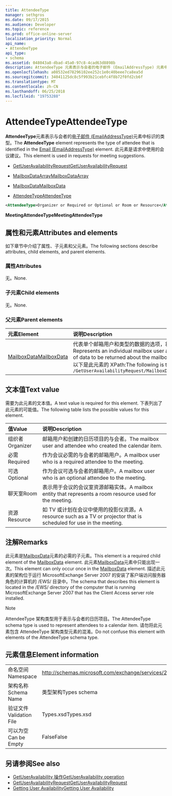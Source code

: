 ```yaml
---
title: AttendeeType
manager: sethgros
ms.date: 09/17/2015
ms.audience: Developer
ms.topic: reference
ms.prod: office-online-server
localization_priority: Normal
api_name:
- AttendeeType
api_type:
- schema
ms.assetid: 048043a8-dbad-45a0-97c8-4cad63d8898b
description: AttendeeType 元素表示与会者的电子邮件 (EmailAddressType) 元素中标识的类型。 此元素是请求中使用的会议建议。
ms.openlocfilehash: a08532ed78296102ee252c1e0c40beee7ca8ea5d
ms.sourcegitcommit: 34041125dc8c5f993b21cebfc4f8b72f0fd2cb6f
ms.translationtype: MT
ms.contentlocale: zh-CN
ms.lasthandoff: 06/25/2018
ms.locfileid: "19753288"
---
```

# <a name="attendeetype"></a><span data-ttu-id="3f542-104">AttendeeType</span><span class="sxs-lookup"><span data-stu-id="3f542-104">AttendeeType</span></span>

<span data-ttu-id="3f542-105">**AttendeeType**元素表示与会者的[电子邮件 (EmailAddressType)](email-emailaddresstype.md)元素中标识的类型。</span><span class="sxs-lookup"><span data-stu-id="3f542-105">The **AttendeeType** element represents the type of attendee that is identified in the [Email (EmailAddressType)](email-emailaddresstype.md) element.</span></span> <span data-ttu-id="3f542-106">此元素是请求中使用的会议建议。</span><span class="sxs-lookup"><span data-stu-id="3f542-106">This element is used in requests for meeting suggestions.</span></span> 
  
- [<span data-ttu-id="3f542-107">GetUserAvailabilityRequest</span><span class="sxs-lookup"><span data-stu-id="3f542-107">GetUserAvailabilityRequest</span></span>](getuseravailabilityrequest.md)
  
- [<span data-ttu-id="3f542-108">MailboxDataArray</span><span class="sxs-lookup"><span data-stu-id="3f542-108">MailboxDataArray</span></span>](mailboxdataarray.md)
  
- [<span data-ttu-id="3f542-109">MailboxData</span><span class="sxs-lookup"><span data-stu-id="3f542-109">MailboxData</span></span>](mailboxdata.md)
  
- [<span data-ttu-id="3f542-110">AttendeeType</span><span class="sxs-lookup"><span data-stu-id="3f542-110">AttendeeType</span></span>](attendeetype.md)
  
```xml
<AttendeeType>Organizer or Required or Optional or Room or Resource</AttendeeType>
```

 <span data-ttu-id="3f542-111">**MeetingAttendeeType**</span><span class="sxs-lookup"><span data-stu-id="3f542-111">**MeetingAttendeeType**</span></span>
## <a name="attributes-and-elements"></a><span data-ttu-id="3f542-112">属性和元素</span><span class="sxs-lookup"><span data-stu-id="3f542-112">Attributes and elements</span></span>

<span data-ttu-id="3f542-113">如下章节中介绍了属性、子元素和父元素。</span><span class="sxs-lookup"><span data-stu-id="3f542-113">The following sections describe attributes, child elements, and parent elements.</span></span>
  
### <a name="attributes"></a><span data-ttu-id="3f542-114">属性</span><span class="sxs-lookup"><span data-stu-id="3f542-114">Attributes</span></span>

<span data-ttu-id="3f542-115">无。</span><span class="sxs-lookup"><span data-stu-id="3f542-115">None.</span></span>
  
### <a name="child-elements"></a><span data-ttu-id="3f542-116">子元素</span><span class="sxs-lookup"><span data-stu-id="3f542-116">Child elements</span></span>

<span data-ttu-id="3f542-117">无。</span><span class="sxs-lookup"><span data-stu-id="3f542-117">None.</span></span>
  
### <a name="parent-elements"></a><span data-ttu-id="3f542-118">父元素</span><span class="sxs-lookup"><span data-stu-id="3f542-118">Parent elements</span></span>

|<span data-ttu-id="3f542-119">**元素**</span><span class="sxs-lookup"><span data-stu-id="3f542-119">**Element**</span></span>|<span data-ttu-id="3f542-120">**说明**</span><span class="sxs-lookup"><span data-stu-id="3f542-120">**Description**</span></span>|
|:-----|:-----|
|[<span data-ttu-id="3f542-121">MailboxData</span><span class="sxs-lookup"><span data-stu-id="3f542-121">MailboxData</span></span>](mailboxdata.md) <br/> |<span data-ttu-id="3f542-122">代表单个邮箱用户和类型的数据的选项，将返回有关邮箱用户。</span><span class="sxs-lookup"><span data-stu-id="3f542-122">Represents an individual mailbox user and options for the type of data to be returned about the mailbox user.</span></span>  <br/> <span data-ttu-id="3f542-123">以下是此元素的 XPath:</span><span class="sxs-lookup"><span data-stu-id="3f542-123">The following is the XPath to this element:</span></span>  <br/>  `/GetUserAvailabilityRequest/MailboxDataArray[i]/MailboxData` <br/> |
   
## <a name="text-value"></a><span data-ttu-id="3f542-124">文本值</span><span class="sxs-lookup"><span data-stu-id="3f542-124">Text value</span></span>

<span data-ttu-id="3f542-125">需要为此元素的文本值。</span><span class="sxs-lookup"><span data-stu-id="3f542-125">A text value is required for this element.</span></span> <span data-ttu-id="3f542-126">下表列出了此元素的可能值。</span><span class="sxs-lookup"><span data-stu-id="3f542-126">The following table lists the possible values for this element.</span></span>
  
|<span data-ttu-id="3f542-127">**值**</span><span class="sxs-lookup"><span data-stu-id="3f542-127">**Value**</span></span>|<span data-ttu-id="3f542-128">**说明**</span><span class="sxs-lookup"><span data-stu-id="3f542-128">**Description**</span></span>|
|:-----|:-----|
|<span data-ttu-id="3f542-129">组织者</span><span class="sxs-lookup"><span data-stu-id="3f542-129">Organizer</span></span>  <br/> |<span data-ttu-id="3f542-130">邮箱用户和创建的日历项目的与会者。</span><span class="sxs-lookup"><span data-stu-id="3f542-130">The mailbox user and attendee who created the calendar item.</span></span>  <br/> |
|<span data-ttu-id="3f542-131">必需</span><span class="sxs-lookup"><span data-stu-id="3f542-131">Required</span></span>  <br/> |<span data-ttu-id="3f542-132">作为会议必需的与会者的邮箱用户。</span><span class="sxs-lookup"><span data-stu-id="3f542-132">A mailbox user who is a required attendee to the meeting.</span></span>  <br/> |
|<span data-ttu-id="3f542-133">可选</span><span class="sxs-lookup"><span data-stu-id="3f542-133">Optional</span></span>  <br/> |<span data-ttu-id="3f542-134">作为会议可选与会者的邮箱用户。</span><span class="sxs-lookup"><span data-stu-id="3f542-134">A mailbox user who is an optional attendee to the meeting.</span></span>  <br/> |
|<span data-ttu-id="3f542-135">聊天室</span><span class="sxs-lookup"><span data-stu-id="3f542-135">Room</span></span>  <br/> |<span data-ttu-id="3f542-136">表示用于会议的会议室资源邮箱实体。</span><span class="sxs-lookup"><span data-stu-id="3f542-136">A mailbox entity that represents a room resource used for the meeting.</span></span>  <br/> |
|<span data-ttu-id="3f542-137">资源</span><span class="sxs-lookup"><span data-stu-id="3f542-137">Resource</span></span>  <br/> |<span data-ttu-id="3f542-138">如 TV 或计划在会议中使用的投影仪资源。</span><span class="sxs-lookup"><span data-stu-id="3f542-138">A resource such as a TV or projector that is scheduled for use in the meeting.</span></span>  <br/> |
   
## <a name="remarks"></a><span data-ttu-id="3f542-139">注解</span><span class="sxs-lookup"><span data-stu-id="3f542-139">Remarks</span></span>

<span data-ttu-id="3f542-140">此元素是[MailboxData](mailboxdata.md)元素的必需的子元素。</span><span class="sxs-lookup"><span data-stu-id="3f542-140">This element is a required child element of the [MailboxData](mailboxdata.md) element.</span></span> <span data-ttu-id="3f542-141">此元素[MailboxData](mailboxdata.md)元素中只能出现一次。</span><span class="sxs-lookup"><span data-stu-id="3f542-141">This element can only occur once in the [MailboxData](mailboxdata.md) element.</span></span> <span data-ttu-id="3f542-142">描述此元素的架构位于运行 MicrosoftExchange Server 2007 的安装了客户端访问服务器角色的计算机的 /EWS/ 目录中。</span><span class="sxs-lookup"><span data-stu-id="3f542-142">The schema that describes this element is located in the /EWS/ directory of the computer that is running MicrosoftExchange Server 2007 that has the Client Access server role installed.</span></span> 
  
> [!NOTE]
> <span data-ttu-id="3f542-143">AttendeeType 架构类型用于表示与会者的日历项目。</span><span class="sxs-lookup"><span data-stu-id="3f542-143">The AttendeeType schema type is used to represent attendees to a calendar item.</span></span> <span data-ttu-id="3f542-144">请勿将此元素包含 AttendeeType 架构类型元素的混淆。</span><span class="sxs-lookup"><span data-stu-id="3f542-144">Do not confuse this element with elements of the AttendeeType schema type.</span></span> 
  
## <a name="element-information"></a><span data-ttu-id="3f542-145">元素信息</span><span class="sxs-lookup"><span data-stu-id="3f542-145">Element information</span></span>

|||
|:-----|:-----|
|<span data-ttu-id="3f542-146">命名空间</span><span class="sxs-lookup"><span data-stu-id="3f542-146">Namespace</span></span>  <br/> |http://schemas.microsoft.com/exchange/services/2006/types  <br/> |
|<span data-ttu-id="3f542-147">架构名称</span><span class="sxs-lookup"><span data-stu-id="3f542-147">Schema Name</span></span>  <br/> |<span data-ttu-id="3f542-148">类型架构</span><span class="sxs-lookup"><span data-stu-id="3f542-148">Types schema</span></span>  <br/> |
|<span data-ttu-id="3f542-149">验证文件</span><span class="sxs-lookup"><span data-stu-id="3f542-149">Validation File</span></span>  <br/> |<span data-ttu-id="3f542-150">Types.xsd</span><span class="sxs-lookup"><span data-stu-id="3f542-150">Types.xsd</span></span>  <br/> |
|<span data-ttu-id="3f542-151">可以为空</span><span class="sxs-lookup"><span data-stu-id="3f542-151">Can be Empty</span></span>  <br/> |<span data-ttu-id="3f542-152">False</span><span class="sxs-lookup"><span data-stu-id="3f542-152">False</span></span>  <br/> |
   
## <a name="see-also"></a><span data-ttu-id="3f542-153">另请参阅</span><span class="sxs-lookup"><span data-stu-id="3f542-153">See also</span></span>

- [<span data-ttu-id="3f542-154">GetUserAvailability 操作</span><span class="sxs-lookup"><span data-stu-id="3f542-154">GetUserAvailability operation</span></span>](getuseravailability-operation.md)
- [<span data-ttu-id="3f542-155">GetUserAvailabilityRequest</span><span class="sxs-lookup"><span data-stu-id="3f542-155">GetUserAvailabilityRequest</span></span>](getuseravailabilityrequest.md)
- [<span data-ttu-id="3f542-156">Getting User Availability</span><span class="sxs-lookup"><span data-stu-id="3f542-156">Getting User Availability</span></span>](http://msdn.microsoft.com/library/d4133fcb-9b0f-4e6b-aadf-a389da83516a%28Office.15%29.aspx)


